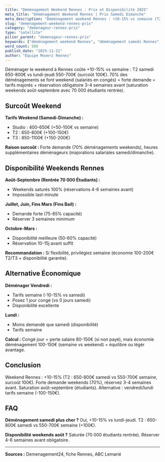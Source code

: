 ```yaml
---
title: "Déménagement Weekend Rennes : Prix et Disponibilité 2025"
meta_title: "Déménagement Weekend Rennes | Prix Samedi Dimanche"
meta_description: "Déménagement weekend Rennes : +10-15% vs semaine (T2 : 650-800€ samedi vs 550-700€ lundi-jeudi). Réservez 3 semaines avant (forte demande weekends)."
slug: "demenagement-weekend-rennes-prix"
category: "demenageur-rennes-prix"
type: "satellite"
pilier_parent: "demenageur-rennes-prix"
keywords: ["déménagement weekend Rennes", "déménagement samedi Rennes", "prix weekend déménageur"]
word_count: 500
publish_date: "2025-11-21"
author: "Équipe Moverz Rennes"
---
```


Déménager le weekend à Rennes coûte +10-15% vs semaine : T2 samedi 650-800€ vs lundi-jeudi 550-700€ (surcoût 100€). 70% des déménagements se font weekend (salariés en congés) = forte demande = tarifs majorés + réservation obligatoire 3-4 semaines avant (saturation weekends août-septembre avec 70 000 étudiants rentrée).

## Surcoût Weekend

**Tarifs Weekend (Samedi-Dimanche) :**
- Studio : 400-650€ (+50-100€ vs semaine)
- T2 : 650-800€ (+100-150€)
- T3 : 850-1100€ (+150-200€)

**Raison surcoût :** Forte demande (70% déménagements weekends), heures supplémentaires déménageurs (majorations salariales samedi/dimanche).

## Disponibilité Weekends Rennes

**Août-Septembre (Rentrée 70 000 Étudiants) :**
- Weekends saturés 100% (réservations 4-6 semaines avant)
- Impossible last-minute

**Juillet, Juin, Fins Mars (Fins Bail) :**
- Demande forte (75-85% capacité)
- Réserver 3 semaines minimum

**Octobre-Mars :**
- Disponibilité meilleure (50-60% capacité)
- Réservation 10-15j avant suffit

**Recommandation :** Si flexibilité, privilégiez semaine (économie 100-200€ T2/T3 + disponibilité garantie).

## Alternative Économique

**Déménager Vendredi :**
- Tarifs semaine (-10-15% vs samedi)
- Posez 1 jour congé (vs 0 jours samedi)
- Disponibilité excellente

**Lundi :**
- Moins demandé que samedi (disponibilité)
- Tarifs semaine

**Calcul :** Congé jour = perte salaire 80-150€ (si non payé), mais économie déménagement 100-150€ (semaine vs weekend) = équilibre ou légèr avantage.

## Conclusion

Weekend Rennes : +10-15% (T2 : 650-800€ samedi vs 550-700€ semaine, surcoût 100€). Forte demande weekends (70%), réservez 3-4 semaines avant. Saturation août-septembre (étudiants). Alternative : vendredi/lundi tarifs semaine (-100-150€).

## FAQ

**Déménagement samedi plus cher ?**
Oui, +10-15% vs lundi-jeudi. T2 : 650-800€ samedi vs 550-700€ semaine (+100€).

**Disponibilité weekends août ?**
Saturée (70 000 étudiants rentrée). Réserver 4-6 semaines avant obligatoire.

---
**Sources :** Demenagement24, fiche Rennes, ABC Lemarié


